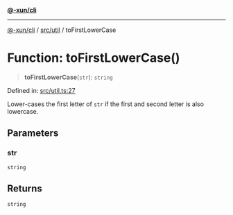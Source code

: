 [**@-xun/cli**](../../../README.md)

***

[@-xun/cli](../../../README.md) / [src/util](../README.md) / toFirstLowerCase

# Function: toFirstLowerCase()

> **toFirstLowerCase**(`str`): `string`

Defined in: [src/util.ts:27](https://github.com/Xunnamius/cli-utils/blob/4651d8a64e12770f9bb7348a2bc13993c2d9b1c8/src/util.ts#L27)

Lower-cases the first letter of `str` if the first and second letter is also
lowercase.

## Parameters

### str

`string`

## Returns

`string`
